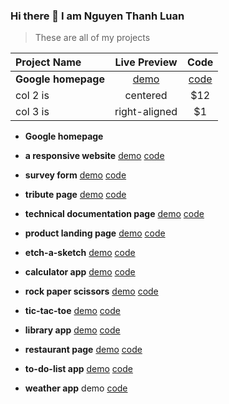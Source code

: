 ### Hi there 👋 I am Nguyen Thanh Luan

> These are all of my projects

| Project Name   |      Live Preview      |  Code |
|:----------|:-------------:|:------:|
| **Google homepage** |  [demo](https://thanh-luan-nguyen.github.io/google-homepage/) | [code](https://github.com/thanh-luan-nguyen/google-homepage) |
| col 2 is |    centered   |   $12 |
| col 3 is | right-aligned |    $1 |

- **Google homepage**  

- **a responsive website** [demo](https://nguyen-thanh-luan-github.github.io/a-responsive-website-github.io/) [code](https://github.com/NGUYEN-THANH-LUAN-github/a-responsive-website-github.io)

- **survey form** [demo](https://nguyen-thanh-luan-github.github.io/survey-form.github.io/) [code](https://github.com/NGUYEN-THANH-LUAN-github/survey-form.github.io)

- **tribute page** [demo](https://nguyen-thanh-luan-github.github.io/tribute-page.github.io/) [code](https://github.com/NGUYEN-THANH-LUAN-github/tribute-page.github.io)

- **technical documentation page** [demo](https://nguyen-thanh-luan-github.github.io/technical-documentation-page.github.io/) [code](https://github.com/NGUYEN-THANH-LUAN-github/technical-documentation-page.github.io)

- **product landing page** [demo](https://nguyen-thanh-luan-github.github.io/product-landing-page.github.io/) [code](https://github.com/NGUYEN-THANH-LUAN-github/product-landing-page.github.io)

- **etch-a-sketch** [demo](https://nguyen-thanh-luan-github.github.io/etch-a-sketch.github.io/) [code](https://github.com/NGUYEN-THANH-LUAN-github/etch-a-sketch.github.io)

- **calculator app** [demo](https://nguyen-thanh-luan-github.github.io/calculator-app.github.io/) [code](https://github.com/NGUYEN-THANH-LUAN-github/calculator-app.github.io)

- **rock paper scissors** [demo](https://nguyen-thanh-luan-github.github.io/rock-paper-scissors.github.io/) [code](https://github.com/NGUYEN-THANH-LUAN-github/rock-paper-scissors.github.io)

- **tic-tac-toe** [demo](https://nguyen-thanh-luan-github.github.io/tic-tac-toe.github.io/) [code](https://github.com/NGUYEN-THANH-LUAN-github/tic-tac-toe.github.io)

- **library app** [demo](https://nguyen-thanh-luan-github.github.io/library.github.io/) [code](https://github.com/NGUYEN-THANH-LUAN-github/library.github.io)

- **restaurant page** [demo](https://nguyen-thanh-luan-github.github.io/restaurant-page.github.io/) [code](https://github.com/NGUYEN-THANH-LUAN-github/restaurant-page.github.io)

- **to-do-list app** [demo](https://nguyen-thanh-luan-github.github.io/to-do-list.github.io/) [code](https://github.com/NGUYEN-THANH-LUAN-github/to-do-list.github.io)

- **weather app** demo [code](https://github.com/NGUYEN-THANH-LUAN-github/weather-app.github.io)

<!--
**thanh-luan-nguyen/thanh-luan-nguyen** is a ✨ _special_ ✨ repository because its `README.md` (this file) appears on your GitHub profile.

Here are some ideas to get you started:

- 🔭 I’m currently working on ...
- 🌱 I’m currently learning ...
- 👯 I’m looking to collaborate on ...
- 🤔 I’m looking for help with ...
- 💬 Ask me about ...
- 📫 How to reach me: ...
- 😄 Pronouns: ...
- ⚡ Fun fact: ...
-->
